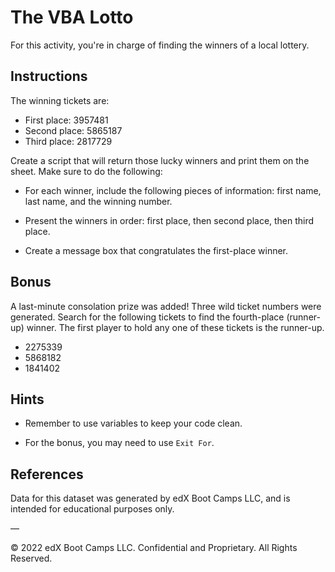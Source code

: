 # The VBA Lotto

For this activity, you're in charge of finding the winners of a local lottery.

## Instructions

The winning tickets are:

* First place: 3957481
* Second place: 5865187
* Third place: 2817729

Create a script that will return those lucky winners and print them on the sheet. Make sure to do the following:

* For each winner, include the following pieces of information: first name, last name, and the winning number.

* Present the winners in order: first place, then second place, then third place.

* Create a message box that congratulates the first-place winner.

## Bonus

A last-minute consolation prize was added! Three wild ticket numbers were generated. Search for the following tickets to find the fourth-place (runner-up) winner. The first player to hold any one of these tickets is the runner-up.

* 2275339
* 5868182
* 1841402

## Hints

* Remember to use variables to keep your code clean.

* For the bonus, you may need to use `Exit For`.

## References

Data for this dataset was generated by edX Boot Camps LLC, and is intended for educational purposes only.

—

© 2022 edX Boot Camps LLC. Confidential and Proprietary. All Rights Reserved.
